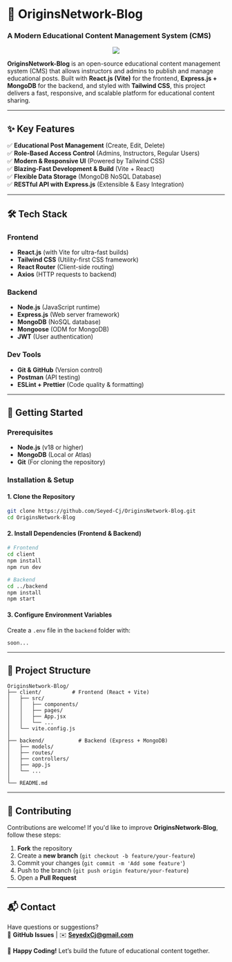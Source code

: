 # **📝 OriginsNetwork-Blog**  
### **A Modern Educational Content Management System (CMS)**  

<div align="center">
  <a href="#">
    <img src="https://skillicons.dev/icons?i=nodejs,express,react,vite,tailwind,mongodb&theme=dark" />
  </a>
</div>

**OriginsNetwork-Blog** is an open-source educational content management system (CMS) that allows instructors and admins to publish and manage educational posts. Built with **React.js (Vite)** for the frontend, **Express.js + MongoDB** for the backend, and styled with **Tailwind CSS**, this project delivers a fast, responsive, and scalable platform for educational content sharing.

---

## **✨ Key Features**  
✅ **Educational Post Management** (Create, Edit, Delete)  
✅ **Role-Based Access Control** (Admins, Instructors, Regular Users)  
✅ **Modern & Responsive UI** (Powered by Tailwind CSS)  
✅ **Blazing-Fast Development & Build** (Vite + React)  
✅ **Flexible Data Storage** (MongoDB NoSQL Database)  
✅ **RESTful API with Express.js** (Extensible & Easy Integration)  

---

## **🛠️ Tech Stack**  

### **Frontend**  
- **React.js** (with Vite for ultra-fast builds)  
- **Tailwind CSS** (Utility-first CSS framework)  
- **React Router** (Client-side routing)  
- **Axios** (HTTP requests to backend)  

### **Backend**  
- **Node.js** (JavaScript runtime)  
- **Express.js** (Web server framework)  
- **MongoDB** (NoSQL database)  
- **Mongoose** (ODM for MongoDB)  
- **JWT** (User authentication)  

### **Dev Tools**  
- **Git & GitHub** (Version control)  
- **Postman** (API testing)  
- **ESLint + Prettier** (Code quality & formatting)  

---

## **🚀 Getting Started**  

### **Prerequisites**  
- **Node.js** (v18 or higher)  
- **MongoDB** (Local or Atlas)  
- **Git** (For cloning the repository)  

### **Installation & Setup**  

#### **1. Clone the Repository**  
```bash
git clone https://github.com/Seyed-Cj/OriginsNetwork-Blog.git
cd OriginsNetwork-Blog
```

#### **2. Install Dependencies (Frontend & Backend)**  
```bash
# Frontend
cd client
npm install
npm run dev

# Backend
cd ../backend
npm install
npm start
```

#### **3. Configure Environment Variables**  
Create a `.env` file in the `backend` folder with:  
```env
soon...
```

---

## **📂 Project Structure**  
```
OriginsNetwork-Blog/
├── client/          # Frontend (React + Vite)
│   ├── src/
│   │   ├── components/
│   │   ├── pages/
│   │   ├── App.jsx
│   │   └── ...
│   └── vite.config.js
│
├── backend/           # Backend (Express + MongoDB)
│   ├── models/
│   ├── routes/
│   ├── controllers/
│   ├── app.js
│   └── ...
│
└── README.md
```

---

## **🤝 Contributing**  
Contributions are welcome! If you'd like to improve **OriginsNetwork-Blog**, follow these steps:  
1. **Fork** the repository  
2. Create a **new branch** (`git checkout -b feature/your-feature`)  
3. Commit your changes (`git commit -m 'Add some feature'`)  
4. Push to the branch (`git push origin feature/your-feature`)  
5. Open a **Pull Request**  

---

## **📬 Contact**  
Have questions or suggestions?  
🔗 **GitHub Issues** | ✉️ **SeyedxCj@gmail.com**  

🚀 **Happy Coding!** Let’s build the future of educational content together.
